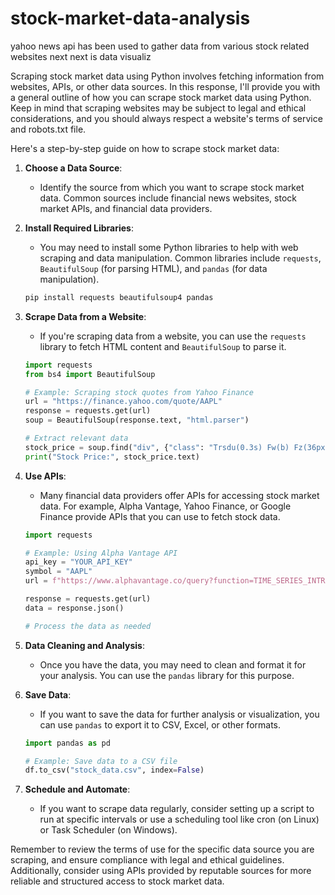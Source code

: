 # stock-market-data-analysis
yahoo news api has been used to gather data from various stock related websites
next next is data visualiz

Scraping stock market data using Python involves fetching information from websites, APIs, or other data sources. In this response, I'll provide you with a general outline of how you can scrape stock market data using Python. Keep in mind that scraping websites may be subject to legal and ethical considerations, and you should always respect a website's terms of service and robots.txt file.

Here's a step-by-step guide on how to scrape stock market data:

1. **Choose a Data Source**:
   - Identify the source from which you want to scrape stock market data. Common sources include financial news websites, stock market APIs, and financial data providers.

2. **Install Required Libraries**:
   - You may need to install some Python libraries to help with web scraping and data manipulation. Common libraries include `requests`, `BeautifulSoup` (for parsing HTML), and `pandas` (for data manipulation).

   ```bash
   pip install requests beautifulsoup4 pandas
   ```

3. **Scrape Data from a Website**:
   - If you're scraping data from a website, you can use the `requests` library to fetch HTML content and `BeautifulSoup` to parse it.

   ```python
   import requests
   from bs4 import BeautifulSoup

   # Example: Scraping stock quotes from Yahoo Finance
   url = "https://finance.yahoo.com/quote/AAPL"
   response = requests.get(url)
   soup = BeautifulSoup(response.text, "html.parser")

   # Extract relevant data
   stock_price = soup.find("div", {"class": "Trsdu(0.3s) Fw(b) Fz(36px) Mb(-4px) D(ib)"})
   print("Stock Price:", stock_price.text)
   ```

4. **Use APIs**:
   - Many financial data providers offer APIs for accessing stock market data. For example, Alpha Vantage, Yahoo Finance, or Google Finance provide APIs that you can use to fetch stock data.

   ```python
   import requests

   # Example: Using Alpha Vantage API
   api_key = "YOUR_API_KEY"
   symbol = "AAPL"
   url = f"https://www.alphavantage.co/query?function=TIME_SERIES_INTRADAY&symbol={symbol}&interval=5min&apikey={api_key}"

   response = requests.get(url)
   data = response.json()

   # Process the data as needed
   ```

5. **Data Cleaning and Analysis**:
   - Once you have the data, you may need to clean and format it for your analysis. You can use the `pandas` library for this purpose.

6. **Save Data**:
   - If you want to save the data for further analysis or visualization, you can use `pandas` to export it to CSV, Excel, or other formats.

   ```python
   import pandas as pd

   # Example: Save data to a CSV file
   df.to_csv("stock_data.csv", index=False)
   ```

7. **Schedule and Automate**:
   - If you want to scrape data regularly, consider setting up a script to run at specific intervals or use a scheduling tool like cron (on Linux) or Task Scheduler (on Windows).

Remember to review the terms of use for the specific data source you are scraping, and ensure compliance with legal and ethical guidelines. Additionally, consider using APIs provided by reputable sources for more reliable and structured access to stock market data.

